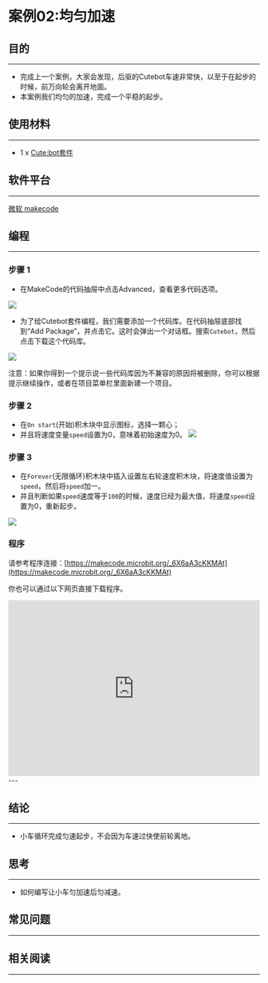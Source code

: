 # 案例02:均匀加速

## 目的
---
- 完成上一个案例，大家会发现，后驱的Cutebot车速非常快，以至于在起步的时候，前万向轮会离开地面。
- 本案例我们均匀的加速，完成一个平稳的起步。

## 使用材料
---
- 1 x [Cute:bot套件](https://www.elecfreaks.com/store/cute-bot.html)

## 软件平台
---
[微软 makecode](https://makecode.microbit.org/#)

## 编程
---
### 步骤 1
- 在MakeCode的代码抽屉中点击Advanced，查看更多代码选项。

![](https://raw.githubusercontent.com/elecfreaks/learn-cn/master/microbitKit/smart_cutebot/images/cutebot-pk-1.png)

- 为了给Cutebot套件编程，我们需要添加一个代码库。在代码抽屉底部找到“Add Package”，并点击它。这时会弹出一个对话框。搜索`Cutebot`，然后点击下载这个代码库。

![](https://raw.githubusercontent.com/elecfreaks/learn-cn/master/microbitKit/smart_cutebot/images/cutebot-pk-11.png)

注意：如果你得到一个提示说一些代码库因为不兼容的原因将被删除，你可以根据提示继续操作，或者在项目菜单栏里面新建一个项目。

### 步骤 2

- 在`On start`(开始)积木块中显示图标，选择一颗心；
- 并且将速度变量`speed`设置为0，意味着初始速度为0。
![](https://raw.githubusercontent.com/elecfreaks/learn-cn/master/microbitKit/smart_cutebot/images/case_02_01.png)

### 步骤 3

- 在`Forever`(无限循环)积木块中插入设置左右轮速度积木块，将速度值设置为`speed`，然后将`speed`加一。
- 并且判断如果`speed`速度等于`100`的时候，速度已经为最大值，将速度`speed`设置为0，重新起步。

![](https://raw.githubusercontent.com/elecfreaks/learn-cn/master/microbitKit/smart_cutebot/images/case_01_02.png)

### 程序

请参考程序连接：[https://makecode.microbit.org/_6X6aA3cKKMAt](https://makecode.microbit.org/_6X6aA3cKKMAt)

你也可以通过以下网页直接下载程序。

<div style="position:relative;height:0;padding-bottom:70%;overflow:hidden;">
<iframe style="position:absolute;top:0;left:0;width:100%;height:100%;" src="https://makecode.microbit.org/#pub:https://makecode.microbit.org/_4uqbF8U6XhWz" frameborder="0" sandbox="allow-popups allow-forms allow-scripts allow-same-origin">
</iframe>
</div>  
---

## 结论
---
- 小车循环完成匀速起步，不会因为车速过快使前轮离地。

## 思考
---
- 如何编写让小车匀加速后匀减速。

## 常见问题
---
## 相关阅读  
---